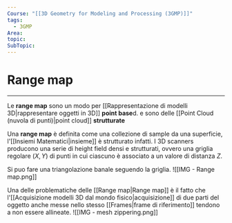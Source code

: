 ```yaml
---
Course: "[[3D Geometry for Modeling and Processing (3GMP)]]"
tags:
  - 3GMP
Area: 
topic: 
SubTopic: 
---
```


# Range map
---
Le **range map** sono un modo per [[Rappresentazione di modelli 3D|rappresentare oggetti in 3D]] **point base**d. e sono delle [[Point Cloud (nuvola di punti)|point cloud]] **strutturate**


Una **range map** è definita come una collezione di sample da una superficie, l'[[Insiemi Matematici|insieme]] è strutturato infatti. I 3D scanners producono una serie di height field densi e strutturati, ovvero una griglia regolare $(X, Y)$ di punti in cui ciascuno è associato a un valore di distanza $Z$.

Si puo fare una triangolazione banale seguendo la griglia.
![[IMG - Range map.png]]


Una delle problematiche delle [[Range map|Range map]] è il fatto che l'[[Acquisizione modelli 3D dal mondo fisico|acquisizione]] di due parti del oggetto anche messe nello stesso [[Frames|frame di riferimento]] tendono a non essere allineate.
![[IMG - mesh zippering.png]]
